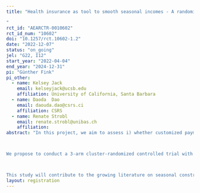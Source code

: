 ```yaml
---
title: "Health insurance as tool to smooth seasonal incomes - A randomized controlled trial
"
rct_id: "AEARCTR-0010602"
rct_id_num: "10602"
doi: "10.1257/rct.10602-1.2"
date: "2022-12-07"
status: "on_going"
jel: "G22, I12"
start_year: "2022-04-04"
end_year: "2024-12-31"
pi: "Günther Fink"
pi_other:
  - name: Kelsey Jack
    email: kelseyjack@ucsb.edu
    affiliation: University of California, Santa Barbara
  - name: Daoda  Dao
    email: daouda.dao@csrs.ci
    affiliation: CSRS
  - name: Renate Strobl
    email: renate.strobl@unibas.ch
    affiliation: 
abstract: "In this project, we aim to assess i) whether customized payment and enrolment schedules can increase the adoption of health insurance schemes in rural agricultural settings; and ii) the extent to which health insurance schemes with optimized payment schedules can reduce seasonality in consumption, investment and care-seeking.

We propose to conduct a 3-arm cluster-randomized controlled trial with 2400 rural households in central Cote d’Ivoire. One third of the study clusters will receive enrolment support during the lean season, 1/3 of clusters will receive enrolment support during the post-harvest season, and 1/3 will serve as a control group. Households in the first arm will be further randomized to either start contributions immediately, or to complete enrolment but start contributions after the harvest.

This study will contribute to the growing literature on seasonal constraints and their welfare impacts. Through the supported provision of insurance, the study also has the potential to improve the health and wellbeing of participating households. "
layout: registration
---
```



